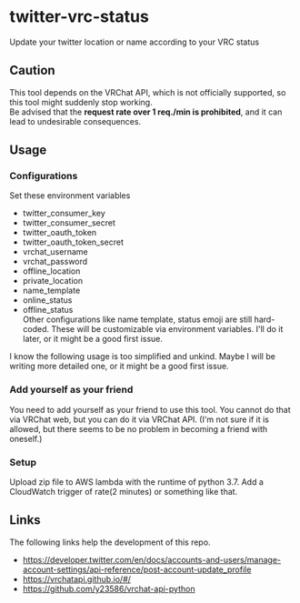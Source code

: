 # twitter-vrc-status
Update your twitter location or name according to your VRC status

## Caution
This tool depends on the VRChat API, which is not officially supported, so this tool might suddenly stop working.  
Be advised that the **request rate over 1 req./min is prohibited**, and it can lead to undesirable consequences.  

## Usage
### Configurations
Set these environment variables  
- twitter_consumer_key
- twitter_consumer_secret
- twitter_oauth_token
- twitter_oauth_token_secret
- vrchat_username
- vrchat_password
- offline_location
- private_location
- name_template
- online_status
- offline_status  
Other configurations like name template, status emoji are still hard-coded. These will be customizable via environment variables. I'll do it later, or it might be a good first issue.  

I know the following usage is too simplified and unkind. Maybe I will be writing more detailed one, or it might be a good first issue.

### Add yourself as your friend
You need to add yourself as your friend to use this tool. You cannot do that via VRChat web, but you can do it via VRChat API.
(I'm not sure if it is allowed, but there seems to be no problem in becoming a friend with oneself.)

### Setup
Upload zip file to AWS lambda with the runtime of python 3.7. Add a CloudWatch trigger of rate(2 minutes) or something like that.

## Links
The following links help the development of this repo.
- https://developer.twitter.com/en/docs/accounts-and-users/manage-account-settings/api-reference/post-account-update_profile
- https://vrchatapi.github.io/#/
- https://github.com/y23586/vrchat-api-python
